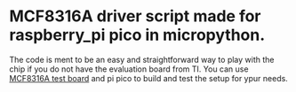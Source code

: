 # MCF8316A driver script made for raspberry_pi pico in micropython.
The code is ment to be an easy and straightforward 
way to play with the chip if you do not have the evaluation board from TI.
You can use [MCF8316A test board](https://github.com/sqrtmo/MCF8316A_test_PCB) and pi pico to build and test the setup for ypur needs.

